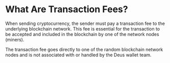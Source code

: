 # What Are Transaction Fees?

When sending cryptocurrency, the sender must pay a transaction fee to the underlying blockchain network. This fee is essential for the transaction to be accepted and included in the blockchain by one of the network nodes (miners).

The transaction fee goes directly to one of the random blockchain network nodes and is not associated with or handled by the Deus wallet team.